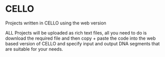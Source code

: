 # CELLO
Projects written in CELLO using the web version  

ALL Projects will be uploaded as rich text files, all you need to do is download the required file and then copy + paste the code into the web based version of CELLO and specify input and output DNA segments that are suitable for your needs.  
